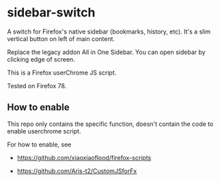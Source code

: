 # sidebar-switch

A switch for Firefox's native sidebar (bookmarks, history, etc). It's a slim vertical button on left of main content. 

Replace the legacy addon All in One Sidebar. You can open sidebar by clicking edge of screen.

This is a Firefox userChrome JS script.

Tested on Firefox 78.

## How to enable

This repo only contains the specific function, doesn't contain the code to enable userchrome script.

For how to enable, see 

- https://github.com/xiaoxiaoflood/firefox-scripts

- https://github.com/Aris-t2/CustomJSforFx
